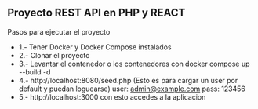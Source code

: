 ## Proyecto REST API en PHP y REACT
Pasos para ejecutar el proyecto
- 1.- Tener Docker y Docker Compose instalados
- 2.- Clonar el proyecto
- 3.- Levantar el contenedor o los contenedores con docker compose up --build -d
- 4.- http://localhost:8080/seed.php (Esto es para cargar un user por default y puedan loguearse) user: admin@example.com pass: 123456
- 5.- http://localhost:3000 con esto accedes a la aplicacion
